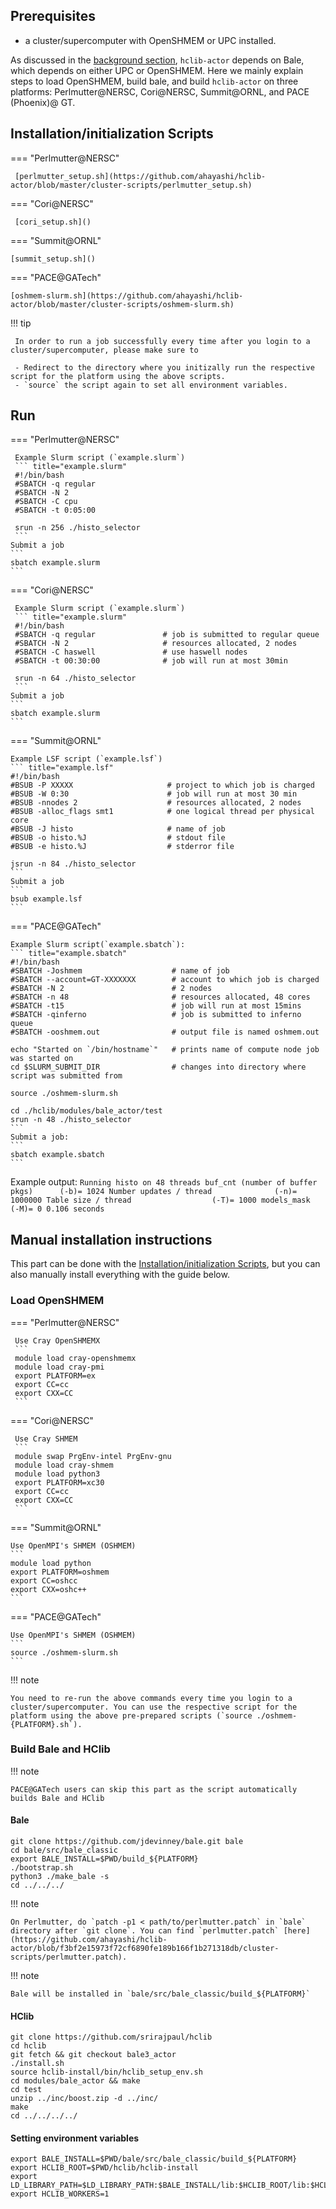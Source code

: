 ## Prerequisites

* a cluster/supercomputer with OpenSHMEM or UPC installed.

As discussed in the [background section](../background/bale.md), `hclib-actor` depends on Bale, which depends on either UPC or OpenSHMEM. Here we mainly explain steps to load OpenSHMEM, build bale, and build `hclib-actor` on three platforms: Perlmutter@NERSC, Cori@NERSC, Summit@ORNL, and PACE (Phoenix)@ GT.

## Installation/initialization Scripts  

=== "Perlmutter@NERSC"

     [perlmutter_setup.sh](https://github.com/ahayashi/hclib-actor/blob/master/cluster-scripts/perlmutter_setup.sh)

=== "Cori@NERSC"

     [cori_setup.sh]()

=== "Summit@ORNL"

    [summit_setup.sh]()

=== "PACE@GATech"

    [oshmem-slurm.sh](https://github.com/ahayashi/hclib-actor/blob/master/cluster-scripts/oshmem-slurm.sh)


!!! tip

     In order to run a job successfully every time after you login to a cluster/supercomputer, please make sure to

     - Redirect to the directory where you initizally run the respective script for the platform using the above scripts.
     - `source` the script again to set all environment variables.


## Run

=== "Perlmutter@NERSC"

     Example Slurm script (`example.slurm`)
     ``` title="example.slurm"
     #!/bin/bash
     #SBATCH -q regular
     #SBATCH -N 2
     #SBATCH -C cpu
     #SBATCH -t 0:05:00

     srun -n 256 ./histo_selector
     ```
    Submit a job
    ```
    sbatch example.slurm
    ```

=== "Cori@NERSC"

     Example Slurm script (`example.slurm`)
     ``` title="example.slurm"
     #!/bin/bash
     #SBATCH -q regular               # job is submitted to regular queue
     #SBATCH -N 2                     # resources allocated, 2 nodes
     #SBATCH -C haswell               # use haswell nodes
     #SBATCH -t 00:30:00              # job will run at most 30min
     
     srun -n 64 ./histo_selector
     ```
    Submit a job
    ```
    sbatch example.slurm
    ```

=== "Summit@ORNL"
   
    Example LSF script (`example.lsf`)
    ``` title="example.lsf"
    #!/bin/bash
    #BSUB -P XXXXX                     # project to which job is charged
    #BSUB -W 0:30                      # job will run at most 30 min
    #BSUB -nnodes 2                    # resources allocated, 2 nodes
    #BSUB -alloc_flags smt1            # one logical thread per physical core
    #BSUB -J histo                     # name of job
    #BSUB -o histo.%J                  # stdout file
    #BSUB -e histo.%J                  # stderror file

    jsrun -n 84 ./histo_selector
    ```
    Submit a job
    ```
    bsub example.lsf
    ```

=== "PACE@GATech"

    Example Slurm script(`example.sbatch`):
    ``` title="example.sbatch"
    #!/bin/bash
    #SBATCH -Joshmem                    # name of job
    #SBATCH --account=GT-XXXXXXX        # account to which job is charged
    #SBATCH -N 2                        # 2 nodes
    #SBATCH -n 48                       # resources allocated, 48 cores
    #SBATCH -t15                        # job will run at most 15mins
    #SBATCH -qinferno                   # job is submitted to inferno queue
    #SBATCH -ooshmem.out                # output file is named oshmem.out      

    echo "Started on `/bin/hostname`"   # prints name of compute node job was started on
    cd $SLURM_SUBMIT_DIR                # changes into directory where script was submitted from

    source ./oshmem-slurm.sh

    cd ./hclib/modules/bale_actor/test
    srun -n 48 ./histo_selector
    ```
    Submit a job:
    ```
    sbatch example.sbatch
    ```

Example output:
    ```
    Running histo on 48 threads
    buf_cnt (number of buffer pkgs)      (-b)= 1024
    Number updates / thread              (-n)= 1000000
    Table size / thread                  (-T)= 1000
    models_mask                          (-M)= 0
       0.106 seconds
    ```
    


## Manual installation instructions

This part can be done with the [Installation/initialization Scripts](https://hclib-actor.com/getting_started/clusters/#installation-scripts), but you can also manually install everything with the guide below.

### Load OpenSHMEM  

=== "Perlmutter@NERSC"

     Use Cray OpenSHMEMX
     ```
     module load cray-openshmemx
     module load cray-pmi
     export PLATFORM=ex
     export CC=cc
     export CXX=CC
     ```

=== "Cori@NERSC"

     Use Cray SHMEM
     ```
     module swap PrgEnv-intel PrgEnv-gnu
     module load cray-shmem 
     module load python3
     export PLATFORM=xc30
     export CC=cc
     export CXX=CC
     ```

=== "Summit@ORNL"

    Use OpenMPI's SHMEM (OSHMEM)
    ```
    module load python
    export PLATFORM=oshmem
    export CC=oshcc
    export CXX=oshc++
    ```

=== "PACE@GATech"

    Use OpenMPI's SHMEM (OSHMEM)
    ```
    source ./oshmem-slurm.sh
    ```

!!! note

    You need to re-run the above commands every time you login to a cluster/supercomputer. You can use the respective script for the platform using the above pre-prepared scripts (`source ./oshmem-{PLATFORM}.sh`).


### Build Bale and HClib

!!! note

    PACE@GATech users can skip this part as the script automatically builds Bale and HClib

#### Bale

```
git clone https://github.com/jdevinney/bale.git bale
cd bale/src/bale_classic
export BALE_INSTALL=$PWD/build_${PLATFORM}
./bootstrap.sh
python3 ./make_bale -s
cd ../../../
```

!!! note

    On Perlmutter, do `patch -p1 < path/to/perlmutter.patch` in `bale` directory after `git clone`. You can find `perlmutter.patch` [here](https://github.com/ahayashi/hclib-actor/blob/f3bf2e15973f72cf6890fe189b166f1b271318db/cluster-scripts/perlmutter.patch).


!!! note
  
    Bale will be installed in `bale/src/bale_classic/build_${PLATFORM}`
    

#### HClib

```
git clone https://github.com/srirajpaul/hclib
cd hclib
git fetch && git checkout bale3_actor
./install.sh
source hclib-install/bin/hclib_setup_env.sh
cd modules/bale_actor && make
cd test
unzip ../inc/boost.zip -d ../inc/
make
cd ../../../../
```

#### Setting environment variables
```
export BALE_INSTALL=$PWD/bale/src/bale_classic/build_${PLATFORM}
export HCLIB_ROOT=$PWD/hclib/hclib-install
export LD_LIBRARY_PATH=$LD_LIBRARY_PATH:$BALE_INSTALL/lib:$HCLIB_ROOT/lib:$HCLIB_ROOT/../modules/bale_actor/lib
export HCLIB_WORKERS=1
```

